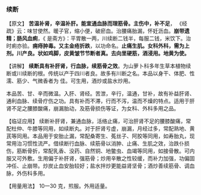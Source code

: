 ### 续断

【原文】 **苦温补肾，辛温补肝。能宣通血脉而理筋骨。主伤中，补不足**， 《经疏》云：味甘使然。暖子官，缩小便，破瘀血。治腰痛胎漏，怀妊沥血。**崩带遗精；肠风血痢**，《 是斋方》：平胃散一两，川续断二钱半，每服二钱，米饮下。治时痢亦验。**痈痔肿毒。又主金疮折跌**，以功命名。**止痛生肌。女科外科，需为上剂。川产良。状如鸡脚，皮黄皱节节断者真。去向里硬筋，酒浸用。地黄为使。**

【讲解】    **续断具有补肝肾，行血脉，续筋骨之效**。为山萝卜科多年生草本植物续断或川续断的根。传统以产于四川者良。故多有川断之名。本品以身干、体肥、性濡、筋少、气微香者为 佳。可生用，酒炒或盐水炒用。

本品苦、甘、辛而微温。入肝、肾经。苦泄，辛行，温通，甘补，故有补益肝肾、通利血脉、续骨疗伤之功。具有补而不滞，行而不泻，温而不燥的特点。适用于肝肾不足之腰膝酸痛，崩漏胎动，及筋骨损伤等证，为女科、外科多用之品。

【临证应用】    续断补肝肾，兼通血脉，活络止痛，可治肝肾不足的腰膝酸痛，常配杜仲、牛膝等同用，如续断丸。对于肝肾亏虚，崩漏，月经过多，常配熟地、黄芪等同用。本品用于安胎止漏，常配桑寄生、菟丝子、阿胶等同用，如寿胎丸，现常用治习惯性流严。借续断行血脉、续筋骨以消肿、止痛、生肌之效，治跌仆损伤，筋断骨折，常配乳香、没药、自然铜、地鳖虫、血竭等同用，如接骨散。可内服又可外敷。生用偏于补肝肾，强筋骨；炒用辛散之性较缓，而补力加强，功偏固冲任、止崩带。炒炭止血安胎较好；盐水拌炒更能益肾坚骨；酒炒善续筋骨、调血脉，外伤科多用。

【用量用法】  10一30 克，煎服。外用适量。
